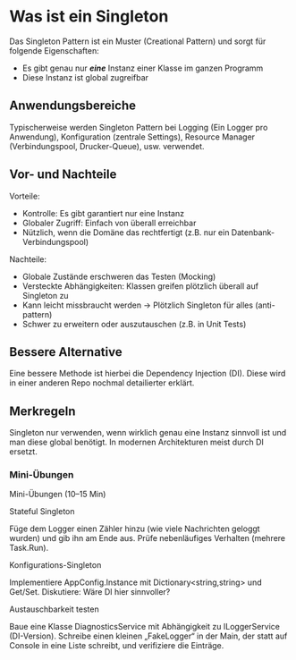 # Was ist ein Singleton
Das Singleton Pattern ist ein Muster (Creational Pattern) und sorgt für folgende Eigenschaften:
- Es gibt genau nur ***eine*** Instanz einer Klasse im ganzen Programm
- Diese Instanz ist global zugreifbar

## Anwendungsbereiche
Typischerweise werden Singleton Pattern bei Logging (Ein Logger pro Anwendung), Konfiguration (zentrale Settings), Resource  Manager (Verbindungspool, Drucker-Queue), usw. verwendet.

## Vor- und Nachteile
Vorteile:
- Kontrolle: Es gibt garantiert nur eine Instanz
- Globaler Zugriff: Einfach von überall erreichbar
- Nützlich, wenn die Domäne das rechtfertigt (z.B. nur ein Datenbank-Verbindungspool)

Nachteile:
- Globale Zustände erschweren das Testen (Mocking)
- Versteckte Abhängigkeiten: Klassen greifen plötzlich überall auf Singleton zu
- Kann leicht missbraucht werden -> Plötzlich Singleton für alles (anti-pattern)
- Schwer zu erweitern oder auszutauschen (z.B. in Unit Tests)

## Bessere Alternative 
Eine bessere Methode ist hierbei die Dependency Injection (DI). Diese wird in einer anderen Repo nochmal detailierter erklärt. 

## Merkregeln
Singleton nur verwenden, wenn wirklich genau eine Instanz sinnvoll ist und man diese global benötigt. In modernen Architekturen meist durch DI ersetzt. 

### Mini-Übungen
Mini-Übungen (10–15 Min)

Stateful Singleton

Füge dem Logger einen Zähler hinzu (wie viele Nachrichten geloggt wurden) und gib ihn am Ende aus. Prüfe nebenläufiges Verhalten (mehrere Task.Run).

Konfigurations-Singleton

Implementiere AppConfig.Instance mit Dictionary<string,string> und Get/Set. Diskutiere: Wäre DI hier sinnvoller?

Austauschbarkeit testen

Baue eine Klasse DiagnosticsService mit Abhängigkeit zu ILoggerService (DI-Version). Schreibe einen kleinen „FakeLogger“ in der Main, der statt auf Console in eine Liste schreibt, und verifiziere die Einträge.